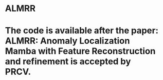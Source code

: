 # ALMRR
# The code is available after the paper: ALMRR: Anomaly Localization Mamba with Feature Reconstruction and refinement is accepted by PRCV.
